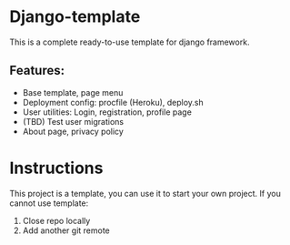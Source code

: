 # Django-template

This is a complete ready-to-use template for django framework.

## Features:

- Base template, page menu
- Deployment config: procfile (Heroku), deploy.sh
- User utilities: Login, registration, profile page
- (TBD) Test user migrations
- About page, privacy policy

# Instructions

This project is a template, you can use it to start your own project.
If you cannot use template:

1. Close repo locally
2. Add another git remote